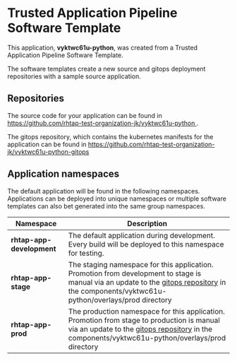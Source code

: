 # Trusted Application Pipeline Software Template

This application, **vyktwc61u-python**, was created from a Trusted Application Pipeline Software Template.

The software templates create a new source and gitops deployment repositories with a sample source application. 

## Repositories

The source code for your application can be found in [https://github.com/rhtap-test-organization-jk/vyktwc61u-python ](https://github.com/rhtap-test-organization-jk/vyktwc61u-python ).
 
The gitops repository, which contains the kubernetes manifests for the application can be found in 
[https://github.com/rhtap-test-organization-jk/vyktwc61u-python-gitops ](https://github.com/rhtap-test-organization-jk/vyktwc61u-python-gitops ) 

## Application namespaces 

The default application will be found in the following namespaces. Applications can be deployed into unique namespaces or multiple software templates can also bet generated into the same group namespaces.  

|  Namespace   |  Description   |  
| -------- | -------- |   
| **rhtap-app-development** | The default application during development. Every build will be deployed to this namespace for testing. | 
| **rhtap-app-stage** | The staging namespace for this application. Promotion from development to stage is manual via an update to the [gitops repository](https://github.com/rhtap-test-organization-jk/vyktwc61u-python-gitops ) in the components/vyktwc61u-python/overlays/prod directory |  
| **rhtap-app-prod** | The production namespace for this application. Promotion from stage to production is manual via an update to the [gitops repository](https://github.com/rhtap-test-organization-jk/vyktwc61u-python-gitops ) in the components/vyktwc61u-python/overlays/prod directory | 